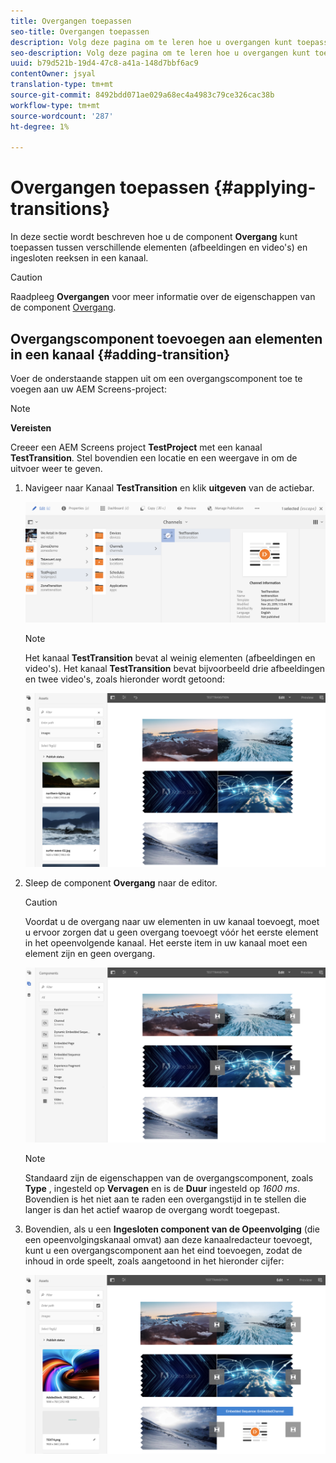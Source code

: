 ```yaml
---
title: Overgangen toepassen
seo-title: Overgangen toepassen
description: Volg deze pagina om te leren hoe u overgangen kunt toepassen op uw projecten van het Scherm.
seo-description: Volg deze pagina om te leren hoe u overgangen kunt toepassen op uw projecten van het Scherm.
uuid: b79d521b-19d4-47c8-a41a-148d7bbf6ac9
contentOwner: jsyal
translation-type: tm+mt
source-git-commit: 8492bdd071ae029a68ec4a4983c79ce326cac38b
workflow-type: tm+mt
source-wordcount: '287'
ht-degree: 1%

---
```



# Overgangen toepassen {#applying-transitions}

In deze sectie wordt beschreven hoe u de component **Overgang** kunt toepassen tussen verschillende elementen (afbeeldingen en video&#39;s) en ingesloten reeksen in een kanaal.


>[!CAUTION]
>
>Raadpleeg **Overgangen** voor meer informatie over de eigenschappen van de component [Overgang](adding-components-to-a-channel.md#transition).

## Overgangscomponent toevoegen aan elementen in een kanaal {#adding-transition}

Voer de onderstaande stappen uit om een overgangscomponent toe te voegen aan uw AEM Screens-project:

>[!NOTE]
>
>**Vereisten**
>
> Creeer een AEM Screens project **TestProject** met een kanaal **TestTransition**. Stel bovendien een locatie en een weergave in om de uitvoer weer te geven.

1. Navigeer naar Kanaal **TestTransition** en klik **uitgeven** van de actiebar.

   ![image1](assets/transitions1.png)

   >[!NOTE]
   >
   >Het kanaal **TestTransition** bevat al weinig elementen (afbeeldingen en video&#39;s). Het kanaal **TestTransition** bevat bijvoorbeeld drie afbeeldingen en twee video&#39;s, zoals hieronder wordt getoond:

   ![image2](assets/transitions2.png)


1. Sleep de component **Overgang** naar de editor.
   >[!CAUTION]
   >
   >Voordat u de overgang naar uw elementen in uw kanaal toevoegt, moet u ervoor zorgen dat u geen overgang toevoegt vóór het eerste element in het opeenvolgende kanaal. Het eerste item in uw kanaal moet een element zijn en geen overgang.

   ![image3](assets/transitions3.png)

   >[!NOTE]
   >
   >Standaard zijn de eigenschappen van de overgangscomponent, zoals **Type** , ingesteld op **Vervagen** en is de **Duur** ingesteld op *1600 ms*.  Bovendien is het niet aan te raden een overgangstijd in te stellen die langer is dan het actief waarop de overgang wordt toegepast.

1. Bovendien, als u een **Ingesloten component van de Opeenvolging** (die een opeenvolgingskanaal omvat) aan deze kanaalredacteur toevoegt, kunt u een overgangscomponent aan het eind toevoegen, zodat de inhoud in orde speelt, zoals aangetoond in het hieronder cijfer:

   ![image3](assets/transitions5.png)

